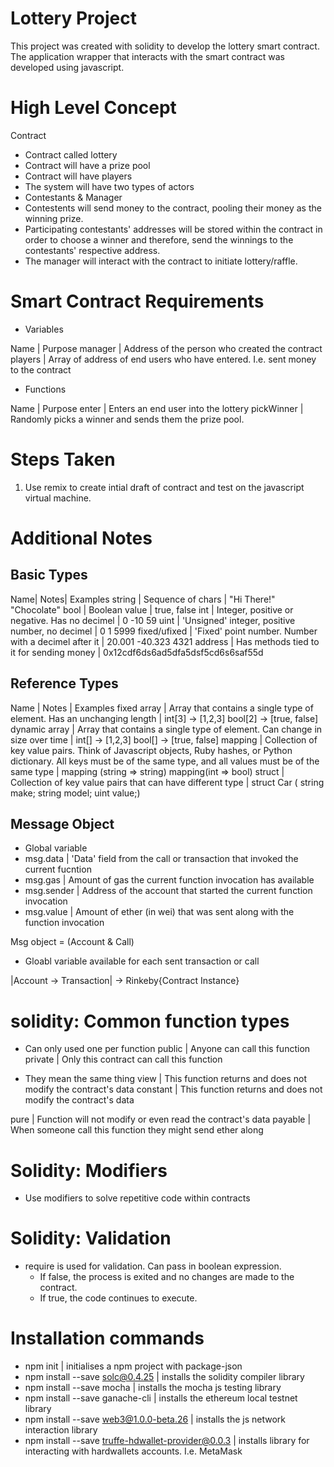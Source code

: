 # Lottery Project

This project was created with solidity to develop the lottery smart contract. The application wrapper that interacts with the smart contract was developed using javascript. 

# High Level Concept

Contract

- Contract called lottery
- Contract will have a prize pool
- Contract will have players
- The system will have two types of actors
- Contestants & Manager
- Contestents will send money to the contract, pooling their money as the winning prize.
- Participating contestants' addresses will be stored within the contract in order to choose a winner and therefore, send the winnings to the contestants' respective address.
- The manager will interact with the contract to initiate lottery/raffle.

# Smart Contract Requirements

-  Variables

Name | Purpose
manager | Address of the person who created the contract
players | Array of address of end users who have entered. I.e. sent money to the contract

- Functions

Name | Purpose
enter | Enters an end user into the lottery
pickWinner | Randomly picks a winner and sends them the prize pool.

# Steps Taken

1. Use remix to create intial draft of contract and test on the javascript virtual machine.

# Additional Notes

Basic Types
--------------------------------------------------------------
Name| Notes| Examples
string | Sequence of chars | "Hi There!" "Chocolate"
bool | Boolean value | true, false
int | Integer, positive or negative. Has no decimel | 0 -10 59
uint | 'Unsigned' integer, positive number, no decimel | 0 1 5999
fixed/ufixed | 'Fixed' point number. Number with a decimel after it | 20.001 -40.323 4321
address | Has methods tied to it for sending money | 0x12cdf6ds6ad5dfa5dsf5cd6s6saf55d


Reference Types
--------------------------------------------------------------
Name | Notes | Examples
fixed array | Array that contains a single type of element. Has an unchanging length | int[3] -> [1,2,3] bool[2] -> [true, false]
dynamic array | Array that contains a single type of element. Can change in size over time | int[] -> [1,2,3] bool[] -> [true, false]
mapping | Collection of key value pairs. Think of Javascript objects, Ruby hashes, or Python dictionary. All keys must be of the same type, and all values must be of the same type | mapping (string => string) mapping(int => bool)
struct | Collection of key value pairs that can have different type | struct Car ( string make; string model; uint value;)

Message Object
----------------------------------------------------------------

- Global variable
- msg.data | 'Data' field from the call or transaction that invoked the current fucntion
- msg.gas | Amount of gas the current function invocation has available
- msg.sender | Address of the account that started the current function invocation
- msg.value | Amount of ether (in wei) that was sent along with the function invocation

Msg object = (Account & Call)
- Gloabl variable available for each sent transaction or call

|Account -> Transaction| -> Rinkeby{Contract Instance}

# solidity: Common function types

- Can only used one per function
public | Anyone can call this function
private | Only this contract can call this function

- They mean the same thing
view | This function returns and does not modify the contract's data
constant | This function returns and does not modify the contract's data 

pure | Function will not modify or even read the contract's data
payable | When someone call this function they might send ether along

# Solidity: Modifiers

- Use modifiers to solve repetitive code within contracts

# Solidity: Validation

- require is used for validation. Can pass in boolean expression.
    - If false, the process is exited and no changes are made to the contract.
    - If true, the code continues to execute.


# Installation commands

- npm init | initialises a npm project with package-json
- npm install --save solc@0.4.25 | installs the solidity compiler library
- npm install --save mocha | installs the mocha js testing library
- npm install --save ganache-cli | installs the ethereum local testnet library
- npm install --save web3@1.0.0-beta.26 | installs the js network interaction library
- npm install --save truffe-hdwallet-provider@0.0.3 | installs library for interacting with hardwallets accounts. I.e. MetaMask